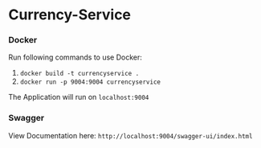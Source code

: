 # Currency-Service

### Docker

Run following commands to use Docker:
1. `docker build -t currencyservice .`
2. `docker run -p 9004:9004 currencyservice`

The Application will run on `localhost:9004`

### Swagger

View Documentation here: `http://localhost:9004/swagger-ui/index.html`
